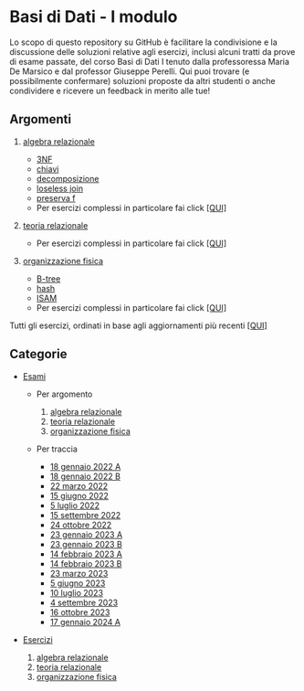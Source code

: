 # Basi di Dati - I modulo

Lo scopo di questo repository su GitHub è facilitare la condivisione e la discussione delle soluzioni relative agli esercizi, inclusi alcuni tratti da prove di esame passate, del corso Basi di Dati I tenuto dalla professoressa Maria De Marsico e dal professor Giuseppe Perelli. Qui puoi trovare (e possibilmente confermare) soluzioni proposte da altri studenti o anche condividere e ricevere un feedback in merito alle tue!

## Argomenti

1. [algebra relazionale](../../discussions?discussions_q=is%3Aopen+label%3A"algebra+relazionale")
   - [3NF](../../discussions?discussions_q=is%3Aopen+label%3A3NF)
   - [chiavi](../../discussions?discussions_q=is%3Aopen+label%3Achiavi)
   - [decomposizione](../../discussions?discussions_q=is%3Aopen+label%3Adecomposizione)
   - [loseless join](../../discussions?discussions_q=is%3Aopen+label%3A%22loseless+join%22)
   - [preserva f](../../discussions?discussions_q=is%3Aopen+label%3A%22preserva+f%22)
   - Per esercizi complessi in particolare fai click [[QUI]](../../discussions?discussions_q=is%3Aopen+label%3A"algebra+relazionale"+label%3Ahard+)

3. [teoria relazionale](../../discussions?discussions_q=is%3Aopen+label%3A"teoria+relazionale")
   - Per esercizi complessi in particolare fai click [[QUI]](../../discussions?discussions_q=is%3Aopen+label%3A"teoria+relazionale"+label%3Ahard+)

4. [organizzazione fisica](../../discussions?discussions_q=is%3Aopen+label%3A"organizzazione+fisica")
   - [B-tree](../../discussions?discussions_q=is%3Aopen+label%3AB-tree)
   - [hash](../../discussions?discussions_q=is%3Aopen+label%3Ahash)
   - [ISAM](../../discussions?discussions_q=is%3Aopen+label%3AISAM)
   - Per esercizi complessi in particolare fai click [[QUI]](../../discussions?discussions_q=is%3Aopen+label%3A"organizzazione+fisica"+label%3Ahard+)

Tutti gli esercizi, ordinati in base agli aggiornamenti più recenti [[QUI]](../../discussions?discussions_q=is%3Aopen+)

## Categorie

- [Esami](../../discussions/categories/esami?discussions_q=is%3Aopen+category%3AEsami)

  - Per argomento

    1. [algebra relazionale](../../discussions?discussions_q=is%3Aopen+category%3AEsami+label%3A"algebra+relazionale")
    2. [teoria relazionale](../../discussions?discussions_q=is%3Aopen+category%3AEsami+label%3A"teoria+relazionale")
    3. [organizzazione fisica](../../discussions?discussions_q=is%3Aopen+category%3AEsami+label%3A"organizzazione+fisica")
  
  - Per traccia

    - [18 gennaio 2022 A](../../discussions/categories/esami?discussions_q=is%3Aopen+category%3AEsami+label%3A"2022-01-18+A")
    - [18 gennaio 2022 B](../../discussions?discussions_q=is%3Aopen+label%3A"2022-01-18+B")
    - [22 marzo 2022](../../discussions?discussions_q=is%3Aopen+label%3A2022-03-22+)
    - [15 giugno 2022](../../discussions?discussions_q=is%3Aopen+label%3A2022-06-15+)
    - [5 luglio 2022](../../discussions?discussions_q=is%3Aopen+label%3A2022-07-05+)
    - [15 settembre 2022](../../discussions?discussions_q=is%3Aopen+label%3A2022-09-15+)
    - [24 ottobre 2022](../../discussions?discussions_q=is%3Aopen+label%3A2022-10-24+)
    - [23 gennaio 2023 A](../../discussions?discussions_q=is%3Aopen+label%3A"2023-01-23+A"+)
    - [23 gennaio 2023 B](../../discussions?discussions_q=is%3Aopen+label%3A"2023-01-23+B"+)
    - [14 febbraio 2023 A](../../discussions?discussions_q=is%3Aopen+label%3A"2023-02-14+A"+)
    - [14 febbraio 2023 B](../../discussions?discussions_q=is%3Aopen+label%3A"2023-02-14+B"+)
    - [23 marzo 2023](../../discussions?discussions_q=is%3Aopen+label%3A2023-03-23+)
    - [5 giugno 2023](../../discussions?discussions_q=is%3Aopen+label%3A2023-06-05+)
    - [10 luglio 2023](../../discussions?discussions_q=is%3Aopen+label%3A2023-07-10+)
    - [4 settembre 2023](../../discussions?discussions_q=is%3Aopen+label%3A2023-09-04+)
    - [16 ottobre 2023](../../discussions?discussions_q=is%3Aopen+label%3A2023-10-16+)
    - [17 gennaio 2024 A](../../discussions?discussions_q=is%3Aopen+label%3A"2024-01-17+B"+)

- [Esercizi](../../discussions/categories/esercizi?discussions_q=is%3Aopen+category%3AEsercizi)

  1. [algebra relazionale](../../discussions?discussions_q=is%3Aopen+category%3AEsercizi+label%3A"algebra+relazionale")
  2. [teoria relazionale](../../discussions?discussions_q=is%3Aopen+category%3AEsercizi+label%3A"teoria+relazionale")
  3. [organizzazione fisica](../../discussions?discussions_q=is%3Aopen+category%3AEsercizi+label%3A"organizzazione+fisica")

